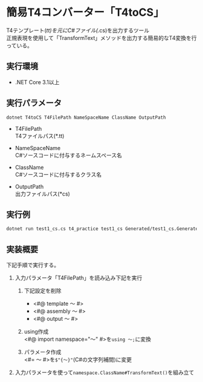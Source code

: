 簡易T4コンバーター「T4toCS」
===
T4テンプレート(*tt)を元にC#ファイル(*.cs)を出力するツール  
正規表現を使用して「TransformText」メソッドを出力する簡易的なT4変換を行っている。

## 実行環境
* .NET Core 3.1以上

## 実行パラメータ
```dotnet T4toCS T4FilePath NameSpaceName ClassName OutputPath```
* T4FilePath  
   T4ファイルパス(*.tt)

* NameSpaceName  
   C#ソースコードに付与するネームスペース名

* ClassName  
   C#ソースコードに付与するクラス名

* OutputPath  
   出力ファイルパス(*cs)

## 実行例
```sh
dotnet run test1_cs.cs t4_practice test1_cs Generated/test1_cs.Generated.cs
```

## 実装概要
下記手順で実行する。
1. 入力パラメータ「T4FilePath」を読み込み下記を実行
   1. 下記設定を削除  
      * &lt;#@ template ～ #&gt;
      * &lt;#@ assembly ～ #&gt;
      * &lt;#@ output ～ #&gt;

   1. using作成  
      &lt;#@ import namespace="～" #&gt;を```using ～;```に変換

   1. パラメータ作成  
      &lt;#= ～ #&gt;を```$"{～}"```(C#の文字列補間)に変更

1. 入力パラメータを使って```namespace.ClassName#TransformText()```を組み立て